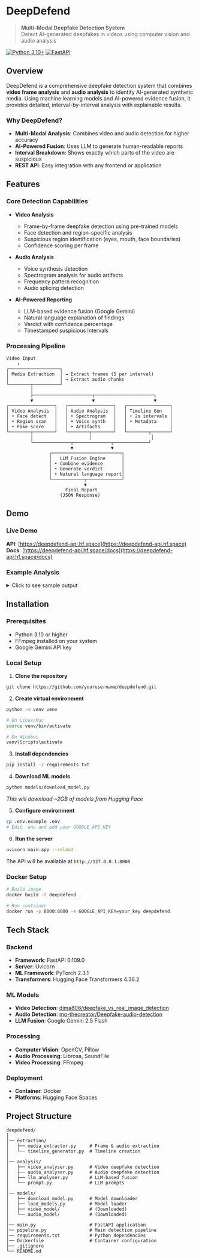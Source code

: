 # DeepDefend

> **Multi-Modal Deepfake Detection System**  
> Detect AI-generated deepfakes in videos using computer vision and audio analysis

[![Python 3.10+](https://img.shields.io/badge/python-3.10+-blue.svg)](https://www.python.org/downloads/)
[![FastAPI](https://img.shields.io/badge/FastAPI-0.109.0-009688.svg)](https://fastapi.tiangolo.com)

## Overview

DeepDefend is a comprehensive deepfake detection system that combines **video frame analysis** and **audio analysis** to identify AI-generated synthetic media. Using machine learning models and AI-powered evidence fusion, it provides detailed, interval-by-interval analysis with explainable results.

### Why DeepDefend?

- **Multi-Modal Analysis**: Combines video and audio detection for higher accuracy
- **AI-Powered Fusion**: Uses LLM to generate human-readable reports
- **Interval Breakdown**: Shows exactly which parts of the video are suspicious
- **REST API**: Easy integration with any frontend or application

## Features

### Core Detection Capabilities

- **Video Analysis**
  - Frame-by-frame deepfake detection using pre-trained models
  - Face detection and region-specific analysis
  - Suspicious region identification (eyes, mouth, face boundaries)
  - Confidence scoring per frame

- **Audio Analysis**
  - Voice synthesis detection
  - Spectrogram analysis for audio artifacts
  - Frequency pattern recognition
  - Audio splicing detection

- **AI-Powered Reporting**
  - LLM-based evidence fusion (Google Gemini)
  - Natural language explanation of findings
  - Verdict with confidence percentage
  - Timestamped suspicious intervals

### Processing Pipeline

```
Video Input
    ↓
┌───────────────────┐
│ Media Extraction  │ → Extract frames (5 per interval)
│                   │ → Extract audio chunks
└────────┬──────────┘
         │
         ├──────────────────────┬──────────────────────┐
         ▼                      ▼                      ▼
┌─────────────────┐   ┌─────────────────┐   ┌────────────────┐
│ Video Analysis  │   │ Audio Analysis  │   │ Timeline Gen   │
│ • Face detect   │   │ • Spectrogram   │   │ • 2s intervals │
│ • Region scan   │   │ • Voice synth   │   │ • Metadata     │
│ • Fake score    │   │ • Artifacts     │   │                │
└────────┬────────┘   └────────┬────────┘   └────────┬───────┘
         │                     │                      │
         └──────────────┬──────────────┬─────────────┘
                        ▼              ▼
                ┌──────────────────────────┐
                │   LLM Fusion Engine      │
                │ • Combine evidence       │
                │ • Generate verdict       │
                │ • Natural language report│
                └────────────┬─────────────┘
                             ▼
                      Final Report
                    (JSON Response)
```

## Demo

### Live Demo
**API**: [https://deepdefend-api.hf.space](https://deepdefend-api.hf.space)  
**Docs**: [https://deepdefend-api.hf.space/docs](https://deepdefend-api.hf.space/docs)

### Example Analysis

<details>
<summary>Click to see sample output</summary>

```json
{
  "verdict": "DEEPFAKE",
  "confidence": 87.5,
  "overall_scores": {
    "overall_video_score": 0.823,
    "overall_audio_score": 0.756,
    "overall_combined_score": 0.789
  },
  "detailed_analysis": "This video shows strong indicators of deepfake manipulation...",
  "suspicious_intervals": [
    {
      "interval": "4.0-6.0",
      "video_score": 0.891,
      "audio_score": 0.834,
      "video_regions": ["eyes", "mouth"],
      "audio_regions": ["voice_synthesis_artifacts"]
    }
  ],
  "total_intervals_analyzed": 15,
  "video_info": {
    "duration": 12.498711111111112,
    "fps": 29.923085402583734,
    "total_frames": 374,
    "file_size_mb": 31.36
  },
  "analysis_id": "4cd98ea5-8c14-4cae-8da4-689345b0aabc",
  "timestamp": "2025-10-10T23:34:35.724916"
}
```
</details>

## Installation

### Prerequisites

- Python 3.10 or higher
- FFmpeg installed on your system
- Google Gemini API key 

### Local Setup

1. **Clone the repository**
```bash
git clone https://github.com/yourusername/deepdefend.git
```

2. **Create virtual environment**
```bash
python -m venv venv

# On Linux/Mac
source venv/bin/activate

# On Windows
venv\Scripts\activate
```

3. **Install dependencies**
```bash
pip install -r requirements.txt
```

4. **Download ML models**
```bash
python models/download_model.py
```
*This will download ~2GB of models from Hugging Face*

5. **Configure environment**
```bash
cp .env.example .env
# Edit .env and add your GOOGLE_API_KEY
```

6. **Run the server**
```bash
uvicorn main:app --reload
```

The API will be available at `http://127.0.0.1:8000`

### Docker Setup

```bash
# Build image
docker build -t deepdefend .

# Run container
docker run -p 8000:8000 -e GOOGLE_API_KEY=your_key deepdefend
```

## Tech Stack

### Backend
- **Framework**: FastAPI 0.109.0
- **Server**: Uvicorn
- **ML Framework**: PyTorch 2.3.1
- **Transformers**: Hugging Face Transformers 4.36.2

### ML Models
- **Video Detection**: [dima806/deepfake_vs_real_image_detection](https://huggingface.co/dima806/deepfake_vs_real_image_detection)
- **Audio Detection**: [mo-thecreator/Deepfake-audio-detection](https://huggingface.co/mo-thecreator/Deepfake-audio-detection)
- **LLM Fusion**: Google Gemini 2.5 Flash

### Processing
- **Computer Vision**: OpenCV, Pillow
- **Audio Processing**: Librosa, SoundFile
- **Video Processing**: FFmpeg

### Deployment
- **Container**: Docker
- **Platforms**: Hugging Face Spaces

## Project Structure

```
deepdefend/
│   
│── extraction/
│   ├── media_extractor.py     # Frame & audio extraction
│   └── timeline_generator.py  # Timeline creation
│
│── analysis/
│   ├── video_analyser.py      # Video deepfake detection
│   ├── audio_analyser.py      # Audio deepfake detection
│   ├── llm_analyser.py        # LLM-based fusion
│   └── prompt.py              # LLM prompts
│ 
│── models/
│   ├── download_model.py      # Model downloader
│   ├── load_models.py         # Model loader
│   ├── video_model/           # (Downloaded)
│   └── audio_model/           # (Downloaded)
│
│── main.py                    # FastAPI application
│── pipeline.py                # Main detection pipeline
│── requirements.txt           # Python dependencies
│── Dockerfile                 # Container configuration
├── .gitignore
└── README.md
```
